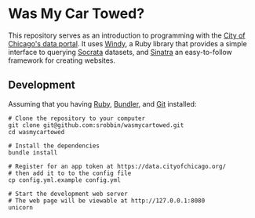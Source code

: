 # Was My Car Towed?

This repository serves as an introduction to programming with the [City of Chicago's data portal](http://data.cityofchicago.org/). It uses [Windy](https://github.com/Chicago/windy), a Ruby library that provides a simple interface to querying [Socrata](http://www.socrata.com/) datasets, and [Sinatra](http://www.sinatrarb.com/) an easy-to-follow framework for creating websites.

## Development

Assuming that you having [Ruby](http://www.ruby-lang.org/), [Bundler](http://gembundler.com/), and [Git](http://git-scm.com/) installed:

    # Clone the repository to your computer
    git clone git@github.com:srobbin/wasmycartowed.git
    cd wasmycartowed

    # Install the dependencies
    bundle install

    # Register for an app token at https://data.cityofchicago.org/
    # then add it to to the config file
    cp config.yml.example config.yml

    # Start the development web server
    # The web page will be viewable at http://127.0.0.1:8080
    unicorn